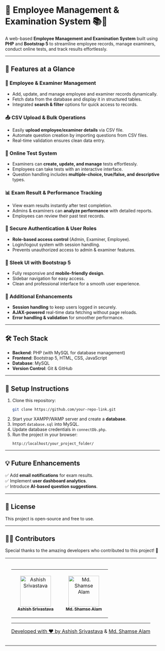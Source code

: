 # 📌 Employee Management & Examination System 📚💼  

A web-based **Employee Management and Examination System** built using **PHP** and **Bootstrap 5** to streamline employee records, manage examiners, conduct online tests, and track results effortlessly.  

---

## 🌟 Features at a Glance  

### 👥 Employee & Examiner Management  
- Add, update, and manage employee and examiner records dynamically.  
- Fetch data from the database and display it in structured tables.  
- Integrated **search & filter** options for quick access to records.  

### 📤 CSV Upload & Bulk Operations  
- Easily **upload employee/examiner details** via CSV file.  
- Automate question creation by importing questions from CSV files.  
- Real-time validation ensures clean data entry.  

### 📝 Online Test System  
- Examiners can **create, update, and manage** tests effortlessly.  
- Employees can take tests with an interactive interface.  
- Question handling includes **multiple-choice, true/false, and descriptive** types.  

### 📊 Exam Result & Performance Tracking  
- View exam results instantly after test completion.  
- Admins & examiners can **analyze performance** with detailed reports.  
- Employees can review their past test records.  

### 🔐 Secure Authentication & User Roles  
- **Role-based access control** (Admin, Examiner, Employee).  
- Login/logout system with session handling.  
- Prevents unauthorized access to admin & examiner features.  

### 🎨 Sleek UI with Bootstrap 5  
- Fully responsive and **mobile-friendly design**.  
- Sidebar navigation for easy access.  
- Clean and professional interface for a smooth user experience.  

### 🚀 Additional Enhancements  
- **Session handling** to keep users logged in securely.  
- **AJAX-powered** real-time data fetching without page reloads.  
- **Error handling & validation** for smoother performance.  

---

## 🛠 Tech Stack  
- **Backend**: PHP (with MySQL for database management)  
- **Frontend**: Bootstrap 5, HTML, CSS, JavaScript  
- **Database**: MySQL  
- **Version Control**: Git & GitHub  

---

## 📌 Setup Instructions  
1. Clone this repository:  
   ```sh
   git clone https://github.com/your-repo-link.git
   ```  
2. Start your XAMPP/WAMP server and create a **database**.  
3. Import `database.sql` into MySQL.  
4. Update database credentials in `connectDb.php`.  
5. Run the project in your browser:  
   ```
   http://localhost/your_project_folder/
   ```  

---

## 💡 Future Enhancements  
✅ Add **email notifications** for exam results.  
✅ Implement **user dashboard analytics**.  
✅ Introduce **AI-based question suggestions**.  

---

## 📜 License

This project is open-source and free to use.

---

## 👨‍💻 Contributors
Special thanks to the amazing developers who contributed to this project! 🚀

<table>
  <tr>
    <td align="center" style="padding: 20px;">
      <a href="https://github.com/shouttolearnorg">
<table>
  <tr>
    <td align="center" style="padding: 20px;">
      <a href="https://github.com/shouttolearnorg">
        <img src="https://avatars.githubusercontent.com/u/98154274?v=4&s=100" width="100px" height="100px" alt="Ashish Srivastava"/>
        <br />
        <sub><b>Ashish Srivastava</b></sub>
      </a>
    </td>
    <td align="center" style="padding: 20px;">
      <a href="https://github.com/mdshamse1">
        <img src="https://avatars.githubusercontent.com/u/117460594?v=4&s=100" width="100px" height="100px" alt="Md. Shamse Alam"/>
        <br />
        <sub><b>Md. Shamse Alam</b></sub>
      </a>
    </td>
  </tr>
</table>


---

Developed with ❤️ by [Ashish Srivastava](https://www.linkedin.com/in/text-ashish/) & [Md. Shamse Alam](https://www.linkedin.com/in/mdshamse/)  